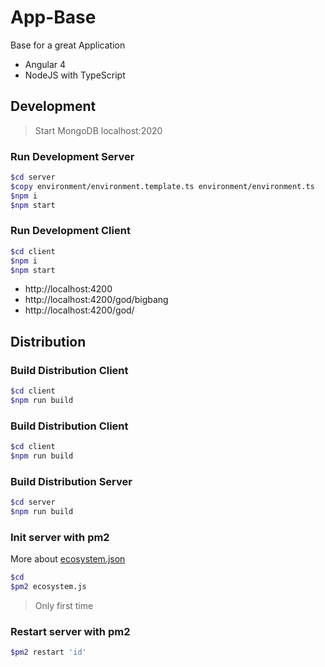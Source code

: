 App-Base
===========

Base for a great Application

- Angular 4
- NodeJS with TypeScript

Development
-----------

> Start MongoDB localhost:2020

### Run Development Server
```bash
$cd server
$copy environment/environment.template.ts environment/environment.ts
$npm i
$npm start
```

### Run Development Client
```bash
$cd client
$npm i
$npm start
```

- http://localhost:4200
- http://localhost:4200/god/bigbang
- http://localhost:4200/god/


Distribution
------------
### Build Distribution Client
```bash
$cd client
$npm run build
```

### Build Distribution Client
```bash
$cd client
$npm run build
```

### Build Distribution Server
```bash
$cd server
$npm run build
```

### Init server with pm2 
More about [ecosystem.json](http://pm2.keymetrics.io/docs/usage/pm2-doc-single-page/#ecosystemjson)
```bash
$cd
$pm2 ecosystem.js
```
> Only first time

### Restart server with pm2
```bash
$pm2 restart 'id'
```